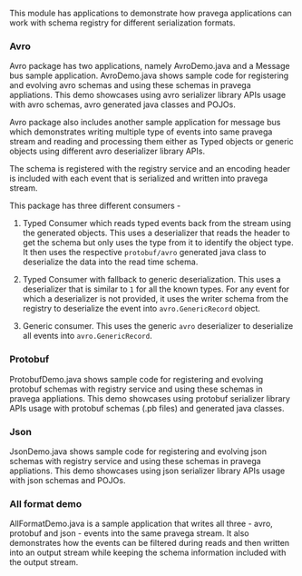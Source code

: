 <!--
Copyright (c) Dell Inc., or its subsidiaries. All Rights Reserved.

Licensed under the Apache License, Version 2.0 (the "License");
you may not use this file except in compliance with the License.
You may obtain a copy of the License at

    http://www.apache.org/licenses/LICENSE-2.0
-->
This module has applications to demonstrate how pravega applications can work with schema registry for different 
serialization formats. 

### Avro
Avro package has two applications, namely AvroDemo.java and a Message bus sample application.
AvroDemo.java shows sample code for registering and evolving avro schemas and using these schemas in pravega appliations.
This demo showcases using avro serializer library APIs usage with avro schemas, avro generated java classes and POJOs.

Avro package also includes another sample application for message bus which demonstrates writing multiple type of events 
into same pravega stream and reading and processing them either as Typed objects or generic objects using different 
avro deserializer library APIs. 

The schema is registered with the registry service and an encoding header is included with each event that is serialized and 
written into pravega stream. 

This package has three different consumers -
1. Typed Consumer which reads typed events back from the stream using the generated objects. 
This uses a deserializer that reads the header to get the schema but only uses the type from it to identify the object type.
It then uses the respective `protobuf/avro` generated java class to deserialize the data into the read time schema.

2. Typed Consumer with fallback to generic deserialization.
This uses a deserializer that is similar to `1` for all the known types. For any event for which a deserializer is not provided, 
it uses the writer schema from the registry to deserialize the event into `avro.GenericRecord` object. 

3. Generic consumer.
This uses the generic `avro` deserializer to deserialize all events into `avro.GenericRecord`.

### Protobuf
ProtobufDemo.java shows sample code for registering and evolving protobuf schemas with registry service and using these 
schemas in pravega appliations.
This demo showcases using protobuf serializer library APIs usage with protobuf schemas (.pb files) and generated java classes.

### Json
JsonDemo.java shows sample code for registering and evolving json schemas with registry service and using these 
schemas in pravega appliations.
This demo showcases using json serializer library APIs usage with json schemas and POJOs.

### All format demo
AllFormatDemo.java is a sample application that writes all three - avro, protobuf and json - events into the same pravega stream. 
It also demonstrates how the events can be filtered during reads and then written into an output stream while keeping the 
schema information included with the output stream. 